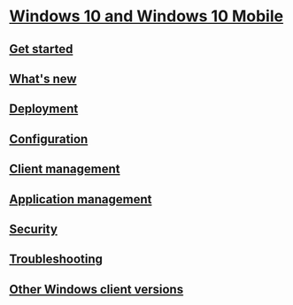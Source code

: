 # [Windows 10 and Windows 10 Mobile](index.md)
## [Get started](/windows/whats-new/whats-new-windows-10-version-1803)
## [What's new](/windows/whats-new)
## [Deployment](/windows/deployment)
## [Configuration](/windows/configuration)
## [Client management](/windows/client-management)
## [Application management](/windows/application-management)
## [Security](/windows/security)
## [Troubleshooting](/windows/client-management/windows-10-support-solutions)
## [Other Windows client versions](https://docs.microsoft.com/previous-versions/windows)